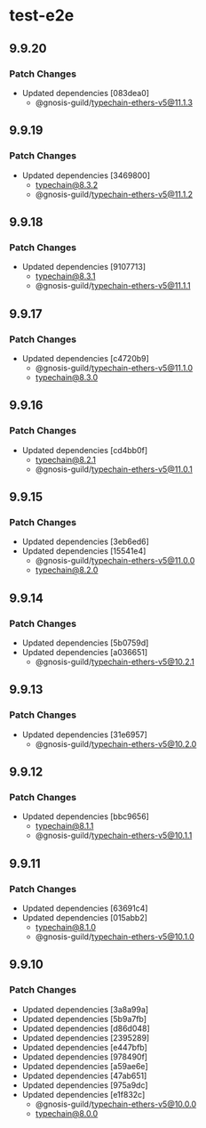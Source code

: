 # test-e2e

## 9.9.20

### Patch Changes

- Updated dependencies [083dea0]
  - @gnosis-guild/typechain-ethers-v5@11.1.3

## 9.9.19

### Patch Changes

- Updated dependencies [3469800]
  - typechain@8.3.2
  - @gnosis-guild/typechain-ethers-v5@11.1.2

## 9.9.18

### Patch Changes

- Updated dependencies [9107713]
  - typechain@8.3.1
  - @gnosis-guild/typechain-ethers-v5@11.1.1

## 9.9.17

### Patch Changes

- Updated dependencies [c4720b9]
  - @gnosis-guild/typechain-ethers-v5@11.1.0
  - typechain@8.3.0

## 9.9.16

### Patch Changes

- Updated dependencies [cd4bb0f]
  - typechain@8.2.1
  - @gnosis-guild/typechain-ethers-v5@11.0.1

## 9.9.15

### Patch Changes

- Updated dependencies [3eb6ed6]
- Updated dependencies [15541e4]
  - @gnosis-guild/typechain-ethers-v5@11.0.0
  - typechain@8.2.0

## 9.9.14

### Patch Changes

- Updated dependencies [5b0759d]
- Updated dependencies [a036651]
  - @gnosis-guild/typechain-ethers-v5@10.2.1

## 9.9.13

### Patch Changes

- Updated dependencies [31e6957]
  - @gnosis-guild/typechain-ethers-v5@10.2.0

## 9.9.12

### Patch Changes

- Updated dependencies [bbc9656]
  - typechain@8.1.1
  - @gnosis-guild/typechain-ethers-v5@10.1.1

## 9.9.11

### Patch Changes

- Updated dependencies [63691c4]
- Updated dependencies [015abb2]
  - typechain@8.1.0
  - @gnosis-guild/typechain-ethers-v5@10.1.0

## 9.9.10

### Patch Changes

- Updated dependencies [3a8a99a]
- Updated dependencies [5b9a7fb]
- Updated dependencies [d86d048]
- Updated dependencies [2395289]
- Updated dependencies [e447bfb]
- Updated dependencies [978490f]
- Updated dependencies [a59ae6e]
- Updated dependencies [47ab651]
- Updated dependencies [975a9dc]
- Updated dependencies [e1f832c]
  - @gnosis-guild/typechain-ethers-v5@10.0.0
  - typechain@8.0.0

